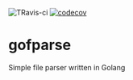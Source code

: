 ![TRavis-ci](https://travis-ci.org/pvoliveira/gofparse.svg?branch=master) [![codecov](https://codecov.io/gh/pvoliveira/gofparse/branch/master/graph/badge.svg)](https://codecov.io/gh/pvoliveira/gofparse)

# gofparse
Simple file parser written in Golang
